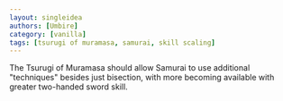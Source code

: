 ```yaml
---
layout: singleidea
authors: [Umbire]
category: [vanilla]
tags: [tsurugi of muramasa, samurai, skill scaling]
---
```

The Tsurugi of Muramasa should allow Samurai to use additional "techniques"
besides just bisection, with more becoming available with greater two-handed
sword skill.
